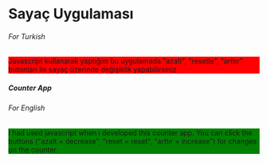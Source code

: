 # <h1> Sayaç Uygulaması </h1>
<h6>For Turkish</h6>
<p style="background-color:red;"> Javascript kullanarak yaptığım bu uygulamada "azalt", "resetle", "arttır" butonları ile sayaç üzerinde değişiklik yapabilirsiniz </p>

<h5>Counter App</h5>
<h6>For English</h6>
<p style="background-color:green ;"> I had used javascript when ı developed this counter app. You can click the buttons ("azalt = decrease", "reset = reset", "arttır = increase") for changes on the counter.   </p>
